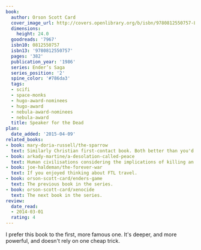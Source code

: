 ```yaml
---
book:
  author: Orson Scott Card
  cover_image_url: http://covers.openlibrary.org/b/isbn/9780812550757-L.jpg
  dimensions:
    height: 24.0
  goodreads: '7967'
  isbn10: 0812550757
  isbn13: '9780812550757'
  pages: '382'
  publication_year: '1986'
  series: Ender’s Saga
  series_position: '2'
  spine_color: '#786da3'
  tags:
  - scifi
  - space-monks
  - hugo-award-nominees
  - hugo-award
  - nebula-award-nominees
  - nebula-award
  title: Speaker for the Dead
plan:
  date_added: '2015-04-09'
related_books:
- book: mary-doria-russell/the-sparrow
  text: Similarly Christian first-contact book. Both better than you'd think.
- book: arkady-martine/a-desolation-called-peace
  text: Human civilisations considering the implications of killing an entire hive mind based alien race? Now THIS is sci-fi.
- book: joe-haldeman/the-forever-war
  text: If you enjoyed thinking about FTL travel.
- book: orson-scott-card/enders-game
  text: The previous book in the series.
- book: orson-scott-card/xenocide
  text: The next book in the series.
review:
  date_read:
  - 2014-03-01
  rating: 4
---
```


I prefer this book to the first, more famous one. It's deeper, and more powerful, and doesn't rely on one cheap trick.
